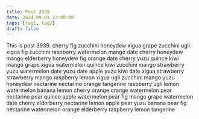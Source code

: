 ```yaml
---
title: Post 3939
date: 2024-09-01 12:00:00
tags: [tag1, tag2]
draft: false
---
```

This is post 3939.
cherry
fig
zucchini
honeydew
xigua
grape
zucchini
ugli
xigua
fig
zucchini
raspberry
watermelon
mango
date
cherry
honeydew
mango
elderberry
honeydew
fig
orange
date
cherry
yuzu
quince
kiwi
mango
grape
xigua
watermelon
quince
kiwi
zucchini
mango
strawberry
yuzu
watermelon
date
yuzu
date
apple
yuzu
kiwi
date
xigua
strawberry
strawberry
mango
raspberry
lemon
xigua
ugli
zucchini
mango
yuzu
honeydew
nectarine
nectarine
orange
tangerine
raspberry
ugli
lemon
watermelon
banana
lemon
cherry
orange
orange
watermelon
pear
nectarine
pear
quince
apple
watermelon
pear
fig
mango
grape
watermelon
date
cherry
elderberry
nectarine
lemon
apple
pear
yuzu
banana
pear
fig
nectarine
watermelon
orange
elderberry
raspberry
lemon
tangerine
